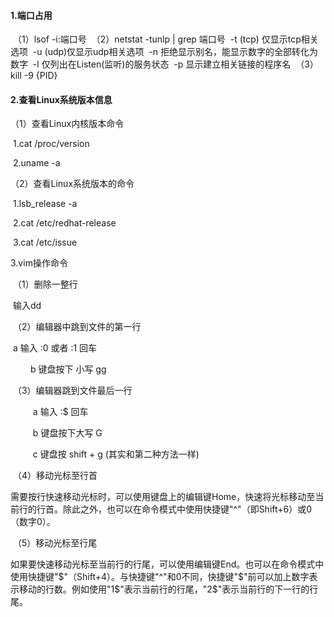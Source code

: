 

#### 1.端口占用

​	（1）lsof -i:端口号
​	（2）netstat -tunlp | grep 端口号
​			-t (tcp) 仅显示tcp相关选项
​			-u (udp)仅显示udp相关选项
​			-n 拒绝显示别名，能显示数字的全部转化为数字
​			-l 仅列出在Listen(监听)的服务状态
​			-p 显示建立相关链接的程序名
​	（3）kill -9 {PID}

#### 2.查看Linux系统版本信息

（1）查看Linux内核版本命令

​		1.cat /proc/version

​		2.uname -a

（2）查看Linux系统版本的命令

​		1.lsb_release -a

​		2.cat /etc/redhat-release

​		3.cat /etc/issue

3.vim操作命令

​	（1）删除一整行

​				输入dd

​	（2）编辑器中跳到文件的第一行

​				a  输入 :0 或者 :1  回车

　　		b  键盘按下 小写 gg

​	（3）编辑器跳到文件最后一行

　		　 a 输入 :$  回车

​		　　 b 键盘按下大写 G

​		　　 c 键盘按 shift + g   (其实和第二种方法一样)

​	（4）移动光标至行首

​		需要按行快速移动光标时，可以使用键盘上的编辑键Home，快速将光标移动至当前行的行首。除此之外，也可以在命令模式中使用快捷键"^"（即Shift+6）或0（数字0）。

​	（5）移动光标至行尾

​	如果要快速移动光标至当前行的行尾，可以使用编辑键End。也可以在命令模式中使用快捷键"$"（Shift+4）。与快捷键"^"和0不同，快捷键"$"前可以加上数字表示移动的行数。例如使用"1$"表示当前行的行尾，"2$"表示当前行的下一行的行尾。

